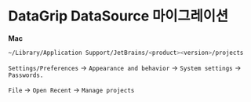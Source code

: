 # DataGrip DataSource 마이그레이션

**Mac**

```bash
~/Library/Application Support/JetBrains/<product><version>/projects
```

`Settings/Preferences` → `Appearance and behavior` → `System settings` → `Passwords.`


`File` → `Open Recent` → `Manage projects`